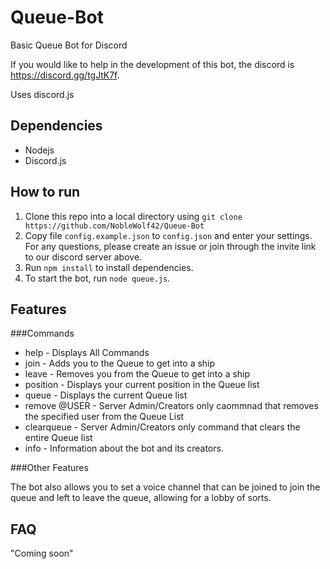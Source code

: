 # Queue-Bot
Basic Queue Bot for Discord

If you would like to help in the development of this bot, the discord is https://discord.gg/tgJtK7f.

Uses discord.js

## Dependencies

* Nodejs
* Discord.js

## How to run

1. Clone this repo into a local directory using `git clone https://github.com/NobleWolf42/Queue-Bot`
2. Copy file `config.example.json` to `config.json` and enter your settings. For any questions, please create an issue or join through the invite link to our discord server above.
3. Run `npm install` to install dependencies.
4. To start the bot, run `node queue.js`.

## Features

###Commands
* help - Displays All Commands
* join - Adds you to the Queue to get into a ship
* leave - Removes you from the Queue to get into a ship
* position - Displays your current position in the Queue list
* queue - Displays the current Queue list
* remove @USER - Server Admin/Creators only caommnad that removes the specified user from the Queue List
* clearqueue - Server Admin/Creators only command that clears the entire Queue list
* info - Information about the bot and its creators.

###Other Features

The bot also allows you to set a voice channel that can be joined to join the queue and left to leave the queue, allowing for a lobby of sorts.

## FAQ

"Coming soon"
